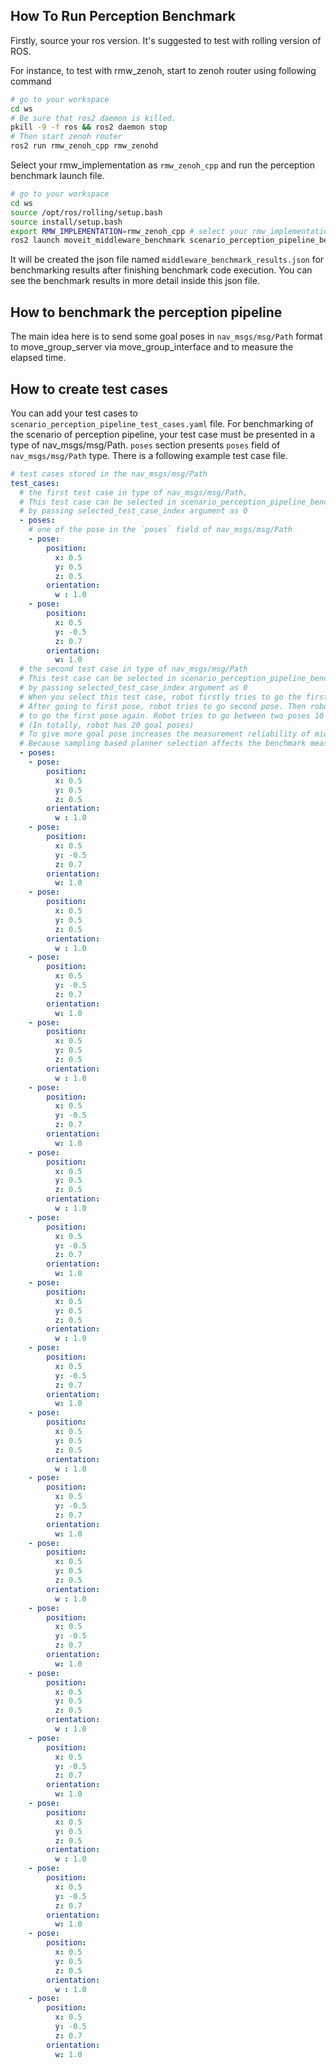 ## How To Run Perception Benchmark

Firstly, source your ros version. It's suggested to test with rolling version of ROS.

For instance, to test with rmw_zenoh, start to zenoh router using following command
```sh
# go to your workspace
cd ws
# Be sure that ros2 daemon is killed.
pkill -9 -f ros && ros2 daemon stop
# Then start zenoh router
ros2 run rmw_zenoh_cpp rmw_zenohd
```

Select your rmw_implementation as `rmw_zenoh_cpp` and run the perception benchmark launch file.
```sh
# go to your workspace
cd ws
source /opt/ros/rolling/setup.bash
source install/setup.bash
export RMW_IMPLEMENTATION=rmw_zenoh_cpp # select your rmw_implementation to benchmark
ros2 launch moveit_middleware_benchmark scenario_perception_pipeline_benchmark.launch.py
```

It will be created the json file named `middleware_benchmark_results.json` for benchmarking results after finishing benchmark code execution. You can see the benchmark results in more detail inside this json file.

## How to benchmark the perception pipeline

The main idea here is to send some goal poses in `nav_msgs/msg/Path` format to move_group_server via move_group_interface and to measure the elapsed time.

## How to create test cases

You can add your test cases to `scenario_perception_pipeline_test_cases.yaml` file. For benchmarking of the scenario of perception pipeline, your test case must be presented in a type of nav_msgs/msg/Path. `poses` section presents `poses` field of `nav_msgs/msg/Path` type. There is a following example test case file.

```yaml
# test cases stored in the nav_msgs/msg/Path
test_cases:
  # the first test case in type of nav_msgs/msg/Path,
  # This test case can be selected in scenario_perception_pipeline_benchmark_main node
  # by passing selected_test_case_index argument as 0
  - poses:
    # one of the pose in the `poses` field of nav_msgs/msg/Path
    - pose:
        position:
          x: 0.5
          y: 0.5
          z: 0.5
        orientation:
          w : 1.0
    - pose:
        position:
          x: 0.5
          y: -0.5
          z: 0.7
        orientation:
          w: 1.0
  # the second test case in type of nav_msgs/msg/Path
  # This test case can be selected in scenario_perception_pipeline_benchmark_main node
  # by passing selected_test_case_index argument as 0
  # When you select this test case, robot firstly tries to go the first pose.
  # After going to first pose, robot tries to go second pose. Then robot tries
  # to go the first pose again. Robot tries to go between two poses 10 times.
  # (In totally, robot has 20 goal poses)
  # To give more goal pose increases the measurement reliability of middleware effects.
  # Because sampling based planner selection affects the benchmark measurements negatively.
  - poses:
    - pose:
        position:
          x: 0.5
          y: 0.5
          z: 0.5
        orientation:
          w : 1.0
    - pose:
        position:
          x: 0.5
          y: -0.5
          z: 0.7
        orientation:
          w: 1.0
    - pose:
        position:
          x: 0.5
          y: 0.5
          z: 0.5
        orientation:
          w : 1.0
    - pose:
        position:
          x: 0.5
          y: -0.5
          z: 0.7
        orientation:
          w: 1.0
    - pose:
        position:
          x: 0.5
          y: 0.5
          z: 0.5
        orientation:
          w : 1.0
    - pose:
        position:
          x: 0.5
          y: -0.5
          z: 0.7
        orientation:
          w: 1.0
    - pose:
        position:
          x: 0.5
          y: 0.5
          z: 0.5
        orientation:
          w : 1.0
    - pose:
        position:
          x: 0.5
          y: -0.5
          z: 0.7
        orientation:
          w: 1.0
    - pose:
        position:
          x: 0.5
          y: 0.5
          z: 0.5
        orientation:
          w : 1.0
    - pose:
        position:
          x: 0.5
          y: -0.5
          z: 0.7
        orientation:
          w: 1.0
    - pose:
        position:
          x: 0.5
          y: 0.5
          z: 0.5
        orientation:
          w : 1.0
    - pose:
        position:
          x: 0.5
          y: -0.5
          z: 0.7
        orientation:
          w: 1.0
    - pose:
        position:
          x: 0.5
          y: 0.5
          z: 0.5
        orientation:
          w : 1.0
    - pose:
        position:
          x: 0.5
          y: -0.5
          z: 0.7
        orientation:
          w: 1.0
    - pose:
        position:
          x: 0.5
          y: 0.5
          z: 0.5
        orientation:
          w : 1.0
    - pose:
        position:
          x: 0.5
          y: -0.5
          z: 0.7
        orientation:
          w: 1.0
    - pose:
        position:
          x: 0.5
          y: 0.5
          z: 0.5
        orientation:
          w : 1.0
    - pose:
        position:
          x: 0.5
          y: -0.5
          z: 0.7
        orientation:
          w: 1.0
    - pose:
        position:
          x: 0.5
          y: 0.5
          z: 0.5
        orientation:
          w : 1.0
    - pose:
        position:
          x: 0.5
          y: -0.5
          z: 0.7
        orientation:
          w: 1.0

```
